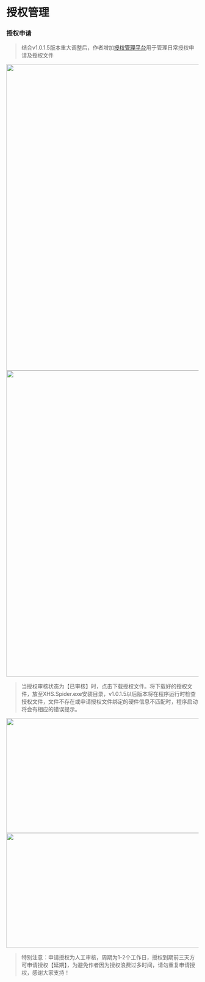 # 授权管理
### 授权申请
> 结合v1.0.1.5版本重大调整后，作者增加[授权管理平台](http://xisuo67.system.yfloves.cn/)用于管理日常授权申请及授权文件

<img  height="800px" width="800px" src="/images/licenses1.png"/>
<img  height="800px" width="800px" src="/images/licenses2.png"/>

> 当授权审核状态为【已审核】时，点击下载授权文件。将下载好的授权文件，放至XHS.Spider.exe安装目录，v1.0.1.5以后版本将在程序运行时检查授权文件，文件不存在或申请授权文件绑定的硬件信息不匹配时，程序启动将会有相应的错误提示。

<img  height="300px" width="800px" src="/images/licenses3.png"/>
<img  height="300px" width="800px" src="/images/licenses4.png"/>

> 特别注意：申请授权为人工审核，周期为1-2个工作日，授权到期前三天方可申请授权【延期】，为避免作者因为授权浪费过多时间，请勿重复申请授权，感谢大家支持！